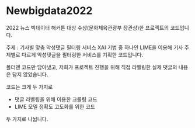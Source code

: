 # Newbigdata2022

2022 뉴스 빅데이터 해커톤 대상 수상(문화체육관광부 장관상)한 프로젝트의 코드입니다.

주제 : 기사별 맞춤 악성댓글 필터링 서비스
XAI 기법 중 하나인 LIME을 이용해 기사 주제별로 다르게 악성댓글을 필터링한 서비스를 기획한 코드입니다.

폴더엔 코드만 담아냈고, 저희가 프로젝트 진행을 위해 직접 라벨링한 실제 댓글의 내용은 담지 않았습니다.

코드는 크게 두 가지로
- 댓글 라벨링을 위해 이용한 크롤링 코드
- LIME 모델 정확도 고도화를 위한 코드 

두 가지로 나뉩니다.
